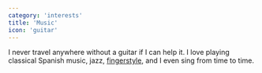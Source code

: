 ```yaml
---
category: 'interests'
title: 'Music'
icon: 'guitar'
---
```


I never travel anywhere without a guitar if I can help it. I love playing classical Spanish music, jazz, [fingerstyle](https://www.youtube.com/watch?v=VdiyNG6PGyA), and I even sing from time to time.
